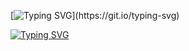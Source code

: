 [![Typing SVG](https://readme-typing-svg.demolab.com?font=Fira+Code&size=15&pause=1000&color=04F73A&multiline=true&random=false&width=800&height=100&lines=print(%22Hello%2C+World!%22);if+not+user+%3D%3D+skid%3A;%E2%80%8E+%E2%80%8E+%E2%80%8E+%E2%80%8E+print(%22Welcome+to+my+profile!%22);%E2%80%8E+%E2%80%8E+%E2%80%8E+%E2%80%8E+profile();else%3A;%E2%80%8E+%E2%80%8E+%E2%80%8E+%E2%80%8E+return+SkidError)](https://git.io/typing-svg)

[![Typing SVG](https://readme-typing-svg.demolab.com?font=Cutive+Mono&pause=100&color=8FF700&random=false&width=800&lines=C%3A%5C%3E+Happiness+is+a+knife.;C%3A%5C%3E+When+the+world+rolls+on+its+side.;C%3A%5C%3E+And+your+mind's+on+fire.;C%3A%5C%3E+Don't+you+know+that+happiness+is+a+knife%3F;C%3A%5C%3E+When+the+worlds+are+on+fire%3F)](https://git.io/typing-svg)
